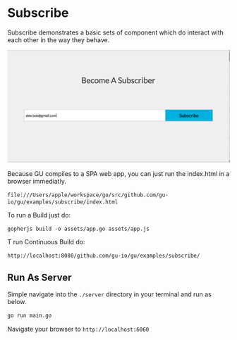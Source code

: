 # Subscribe
Subscribe demonstrates a basic sets of component which do interact with each other in the
way they behave.

![Image of Example](./index.png)

Because GU compiles to a SPA web app, you can just run the index.html in a browser immediatly.

````
file:///Users/apple/workspace/go/src/github.com/gu-io/gu/examples/subscribe/index.html
````


To run a Build just do:

````
gopherjs build -o assets/app.go assets/app.js
````

T run Continuous Build do:

````
http://localhost:8080/github.com/gu-io/gu/examples/subscribe/
````


## Run As Server
Simple navigate into the `./server` directory in your terminal and run as below.

```bash
go run main.go
```

Navigate your browser to `http://localhost:6060`
